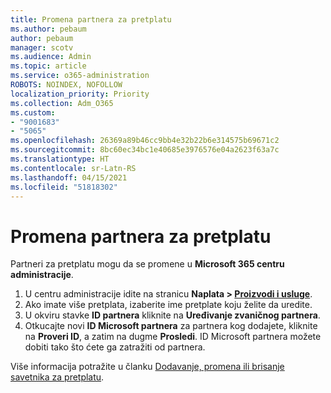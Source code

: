 ```yaml
---
title: Promena partnera za pretplatu
ms.author: pebaum
author: pebaum
manager: scotv
ms.audience: Admin
ms.topic: article
ms.service: o365-administration
ROBOTS: NOINDEX, NOFOLLOW
localization_priority: Priority
ms.collection: Adm_O365
ms.custom:
- "9001683"
- "5065"
ms.openlocfilehash: 26369a89b46cc9bb4e32b22b6e314575b69671c2
ms.sourcegitcommit: 8bc60ec34bc1e40685e3976576e04a2623f63a7c
ms.translationtype: HT
ms.contentlocale: sr-Latn-RS
ms.lasthandoff: 04/15/2021
ms.locfileid: "51818302"
---
```

# <a name="change-the-partner-for-a-subscription"></a>Promena partnera za pretplatu

Partneri za pretplatu mogu da se promene u **Microsoft 365 centru administracije**.

1. U centru administracije idite na stranicu **Naplata > [Proizvodi i usluge](https://go.microsoft.com/fwlink/p/?linkid=842054)**. 
2. Ako imate više pretplata, izaberite ime pretplate koju želite da uredite. 
3. U okviru stavke **ID partnera** kliknite na **Uređivanje zvaničnog partnera**.
4. Otkucajte novi **ID Microsoft partnera** za partnera kog dodajete, kliknite na **Proveri ID**, a zatim na dugme **Prosledi**. ID Microsoft partnera možete dobiti tako što ćete ga zatražiti od partnera.

Više informacija potražite u članku [Dodavanje, promena ili brisanje savetnika za pretplatu](https://docs.microsoft.com/microsoft-365/admin/misc/add-partner). 
